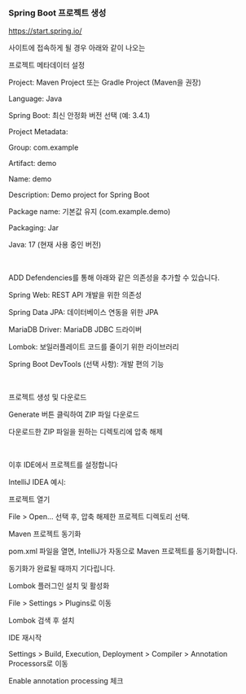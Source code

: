 ### Spring Boot 프로젝트 생성
https://start.spring.io/

사이트에 접속하게 될 경우 아래와 같이 나오는


프로젝트 메타데이터 설정

Project: Maven Project 또는 Gradle Project (Maven을 권장)

Language: Java

Spring Boot: 최신 안정화 버전 선택 (예: 3.4.1)

Project Metadata:

Group: com.example

Artifact: demo

Name: demo

Description: Demo project for Spring Boot

Package name: 기본값 유지 (com.example.demo)

Packaging: Jar

Java: 17 (현재 사용 중인 버전)

​

ADD Defendencies를 통해 아래와 같은 의존성을 추가할 수 있습니다.

Spring Web: REST API 개발을 위한 의존성

Spring Data JPA: 데이터베이스 연동을 위한 JPA

MariaDB Driver: MariaDB JDBC 드라이버

Lombok: 보일러플레이트 코드를 줄이기 위한 라이브러리

Spring Boot DevTools (선택 사항): 개발 편의 기능

​

프로젝트 생성 및 다운로드

Generate 버튼 클릭하여 ZIP 파일 다운로드

다운로드한 ZIP 파일을 원하는 디렉토리에 압축 해제

​

이후 IDE에서 프로젝트를 설정합니다

IntelliJ IDEA 예시:

프로젝트 열기

File > Open... 선택 후, 압축 해제한 프로젝트 디렉토리 선택.

Maven 프로젝트 동기화

pom.xml 파일을 열면, IntelliJ가 자동으로 Maven 프로젝트를 동기화합니다.

동기화가 완료될 때까지 기다립니다.

Lombok 플러그인 설치 및 활성화

File > Settings > Plugins로 이동

Lombok 검색 후 설치

IDE 재시작

Settings > Build, Execution, Deployment > Compiler > Annotation Processors로 이동

Enable annotation processing 체크
